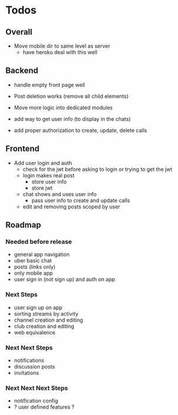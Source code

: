 # Todos

## Overall

- Move mobile dir to same level as server
  - have heroku deal with this well

## Backend

- handle empty front page well

- Post deletion works (remove all child elements)

- Move more logic into dedicated modules

- add way to get user info (to display in the chats)

- add proper authorization to create, update, delete calls

## Frontend

- Add user login and auth
  - check for the jwt before asking
    to login or trying to get the jwt
  - login makes real post
    - store user info
    - store jwt
  - chat shows and uses user info
	- pass user info to create and update calls
  - edit and removing posts scoped by user

## Roadmap

### Needed before release

- general app navigation
- uber basic chat
- posts (links only)
- only mobile app
- user sign in (not sign up) and auth on app

### Next Steps

- user sign up on app
- sorting streams by activity
- channel creation and editing
- club creation and editing
- web equivalence

### Next Next Steps

- notifications
- discussion posts
- invitations

### Next Next Next Steps

- notification config
- ? user defined features ?
